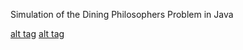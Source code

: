 Simulation of the Dining Philosophers Problem in Java

[alt tag](https://github.com/alanrusnak/dining-philosophers-simulation/blob/master/src/main/resources/screenshot1.jpg)
[alt tag](https://github.com/alanrusnak/dining-philosophers-simulation/blob/master/src/main/resources/screenshot2.jpg)
